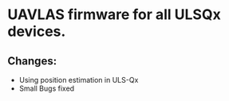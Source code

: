 # UAVLAS firmware for all ULSQx devices.
## Changes: 
* Using position estimation in ULS-Qx
* Small Bugs fixed
